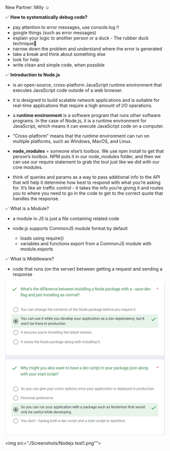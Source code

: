 New Partner: Milly ☺️

✅ <b>How to systematically debug code?</b>

- pay attention to error messages, use console.log !!
- google things (such as error messages)
- explain your logic to another person or a duck - The rubber duck technique🦆
- narrow down the problem and understand where the error is generated
- take a break and think about something else
- look for help
- write clean and simple code, when possible

✅ <b>Introduction to Node.js</b>

- is an open-source, cross-platform JavaScript runtime environment that executes JavaScript code outside of a web browser.

- it is designed to build scalable network applications and is suitable for real-time applications that require a high amount of I/O operations.

- a <b>runtime environment</b> is a software program that runs other software programs. In the case of Node.js, it is a runtime environment for JavaScript, which means it can execute JavaScript code on a computer.

- "Cross-platform" means that the runtime environment can run on multiple platforms, such as Windows, MacOS, and Linux.

- <b>node_modules</b> = someone else’s toolbox. We use npm install to get that person’s toolbox. NPM puts it in our node_modules folder, and then we can use our require statement to grab the tool just like we did with our core modules.

- think of queries and params as a way to pass additional info to the API that will help it determine how best to respond with what you’re asking for. It’s like air traffic control - it takes the info you’re giving it and routes you to where you need to go in the code to get to the correct quote that handles the response.

✅ What is a Module?

- a module in JS is just a file containing related code

- node.js supports CommonJS module format by default

  - loads using require()
  - variables and functions export from a CommonJS module with module.exports

✅ What is Middleware?

- code that runs (on the server) between getting a request and sending a response

<img src="./Screenshots/Nodejs test.png">

<img src="./Screenshots/Nodejs test1.png"">
